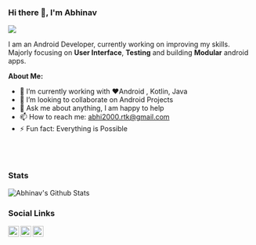 ### Hi there 👋, I'm Abhinav

<img src="https://github.com/abhinav78910/abhinav78910/blob/master/androidWall.jpeg" />

I am an Android Developer, currently working on improving my skills. Majorly focusing on **User Interface**, **Testing** and building **Modular** android apps. 

<a href = "https://github.com/marketplace/actions/quote-readme">
<!--STARTS_HERE_QUOTE_README-->
<!--ENDS_HERE_QUOTE_README-->
</a>

**About Me:**

- 🔭 I’m currently working with ♥️Android , Kotlin, Java
- 👯 I’m looking to collaborate on Android Projects
- 💬 Ask me about anything, I am happy to help
- 📫 How to reach me: abhi2000.rtk@gmail.com
- ⚡ Fun fact: Everything is Possible

<br/>
<br/>

### Stats
![Abhinav's Github Stats](https://github-readme-stats.vercel.app/api?username=abhinav78910&show_icons=true&include_all_commits=true&count_private=true&theme=default&show_icons=true&hide=prs)

### Social Links
<a href="https://twitter.com/Abhinav12k">
  <img align="left" alt="Akshay's Twitter" width="22px" src="https://cdn.jsdelivr.net/npm/simple-icons@v3/icons/twitter.svg" />
</a>
<a href="https://www.linkedin.com/in/abhinav12k/">
  <img align="left" alt="Akshay's Linkdein" width="22px" src="https://cdn.jsdelivr.net/npm/simple-icons@v3/icons/linkedin.svg" />
</a>
<a href="https://github.com/abhinav78910">
  <img align="left" alt="Akshay's Github" width="22px" src="https://cdn.jsdelivr.net/npm/simple-icons@v3/icons/github.svg" />
</a>

